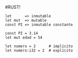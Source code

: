 #RUST!
```
let      => inmutable
let mut  => mutable
const PI => inmutable constante

const PI = 3.14
let mut edad = 54

```

```
let numero = 2      # implícito
let numero:i32 = 2  # explícito

```
``````
``````
``````
``````
